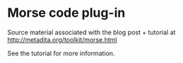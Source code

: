 # Morse code plug-in

Source material associated with the blog post + tutorial at
http://metadita.org/toolkit/morse.html

See the tutorial for more information.